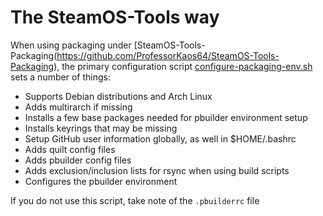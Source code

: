 # The SteamOS-Tools way

When using packaging under [SteamOS-Tools-Packaging(https://github.com/ProfessorKaos64/SteamOS-Tools-Packaging), 
the primary configuration script [configure-packaging-env.sh](https://github.com/ProfessorKaos64/SteamOS-Tools-Packaging/blob/brewmaster/setup-files/configure-packaging-env.sh)
sets a number of things:

* Supports Debian distributions and Arch Linux
* Adds multirarch if missing
* Installs a few base packages needed for pbuilder environment setup
* Installs keyrings that may be missing
* Setup GitHub user information globally, as well in $HOME/.bashrc
* Adds quilt config files
* Adds pbuilder config files
* Adds exclusion/inclusion lists for rsync when using build scripts
* Configures the pbuilder environment

If you do not use this script, take note of the `.pbuilderrc` file
